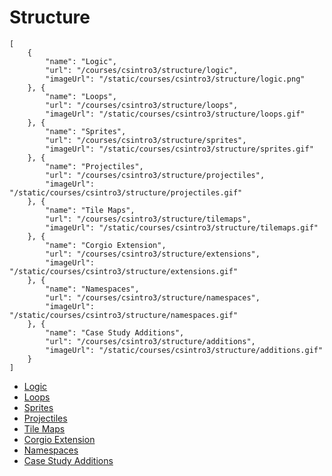 # Structure

```codecard
[
    {
        "name": "Logic",
        "url": "/courses/csintro3/structure/logic",
        "imageUrl": "/static/courses/csintro3/structure/logic.png"
    }, {
        "name": "Loops",
        "url": "/courses/csintro3/structure/loops",
        "imageUrl": "/static/courses/csintro3/structure/loops.gif"
    }, {
        "name": "Sprites",
        "url": "/courses/csintro3/structure/sprites",
        "imageUrl": "/static/courses/csintro3/structure/sprites.gif"
    }, {
        "name": "Projectiles",
        "url": "/courses/csintro3/structure/projectiles",
        "imageUrl": "/static/courses/csintro3/structure/projectiles.gif"
    }, {
        "name": "Tile Maps",
        "url": "/courses/csintro3/structure/tilemaps",
        "imageUrl": "/static/courses/csintro3/structure/tilemaps.gif"
    }, {
        "name": "Corgio Extension",
        "url": "/courses/csintro3/structure/extensions",
        "imageUrl": "/static/courses/csintro3/structure/extensions.gif"
    }, {
        "name": "Namespaces",
        "url": "/courses/csintro3/structure/namespaces",
        "imageUrl": "/static/courses/csintro3/structure/namespaces.gif"
    }, {
        "name": "Case Study Additions",
        "url": "/courses/csintro3/structure/additions",
        "imageUrl": "/static/courses/csintro3/structure/additions.gif"
    }
]
```

* [Logic](/courses/csintro3/structure/logic)
* [Loops](/courses/csintro3/structure/loops)
* [Sprites](/courses/csintro3/structure/sprites)
* [Projectiles](/courses/csintro3/structure/projectiles)
* [Tile Maps](/courses/csintro3/structure/tilemaps)
* [Corgio Extension](/courses/csintro3/structure/extensions)
* [Namespaces](/courses/csintro3/structure/namespaces)
* [Case Study Additions](/courses/csintro3/structure/additions)
